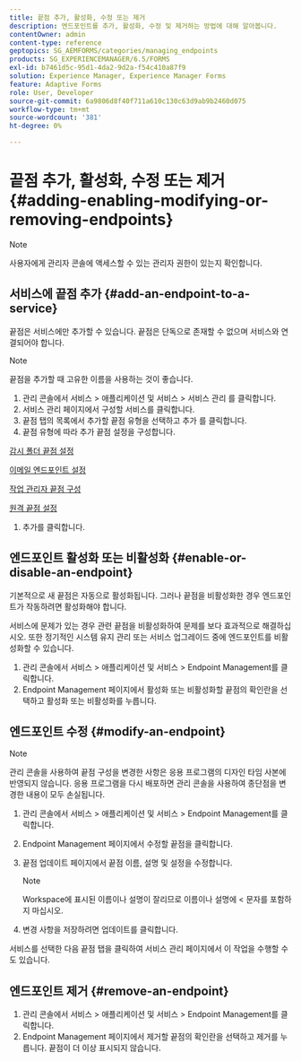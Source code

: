 ```yaml
---
title: 끝점 추가, 활성화, 수정 또는 제거
description: 엔드포인트를 추가, 활성화, 수정 및 제거하는 방법에 대해 알아봅니다.
contentOwner: admin
content-type: reference
geptopics: SG_AEMFORMS/categories/managing_endpoints
products: SG_EXPERIENCEMANAGER/6.5/FORMS
exl-id: b7461d5c-95d1-4da2-9d2a-f54c410a87f9
solution: Experience Manager, Experience Manager Forms
feature: Adaptive Forms
role: User, Developer
source-git-commit: 6a9806d8f40f711a610c130c63d9ab9b2460d075
workflow-type: tm+mt
source-wordcount: '381'
ht-degree: 0%

---
```


# 끝점 추가, 활성화, 수정 또는 제거 {#adding-enabling-modifying-or-removing-endpoints}

>[!NOTE]
> 
> 사용자에게 관리자 콘솔에 액세스할 수 있는 관리자 권한이 있는지 확인합니다.

## 서비스에 끝점 추가 {#add-an-endpoint-to-a-service}

끝점은 서비스에만 추가할 수 있습니다. 끝점은 단독으로 존재할 수 없으며 서비스와 연결되어야 합니다.

>[!NOTE]
>
>끝점을 추가할 때 고유한 이름을 사용하는 것이 좋습니다.

1. 관리 콘솔에서 서비스 > 애플리케이션 및 서비스 > 서비스 관리 를 클릭합니다.
1. 서비스 관리 페이지에서 구성할 서비스를 클릭합니다.
1. 끝점 탭의 목록에서 추가할 끝점 유형을 선택하고 추가 를 클릭합니다.
1. 끝점 유형에 따라 추가 끝점 설정을 구성합니다.

[감시 폴더 끝점 설정](/help/forms/using/admin-help/configuring-watched-folder-endpoints.md#watched-folder-endpoint-settings)

[이메일 엔드포인트 설정](/help/forms/using/admin-help/configuring-email-endpoints.md#email-endpoint-settings)

[작업 관리자 끝점 구성](/help/forms/using/admin-help/configuring-task-manager-endpoints.md#configuring-task-manager-endpoints)

[원격 끝점 설정](/help/forms/using/admin-help/configuring-remoting-endpoints.md#remoting-endpoint-settings)

1. 추가를 클릭합니다.

## 엔드포인트 활성화 또는 비활성화 {#enable-or-disable-an-endpoint}

기본적으로 새 끝점은 자동으로 활성화됩니다. 그러나 끝점을 비활성화한 경우 엔드포인트가 작동하려면 활성화해야 합니다.

서비스에 문제가 있는 경우 관련 끝점을 비활성화하여 문제를 보다 효과적으로 해결하십시오. 또한 정기적인 시스템 유지 관리 또는 서비스 업그레이드 중에 엔드포인트를 비활성화할 수 있습니다.

1. 관리 콘솔에서 서비스 > 애플리케이션 및 서비스 > Endpoint Management를 클릭합니다.
1. Endpoint Management 페이지에서 활성화 또는 비활성화할 끝점의 확인란을 선택하고 활성화 또는 비활성화를 누릅니다.

## 엔드포인트 수정 {#modify-an-endpoint}

>[!NOTE]
>
>관리 콘솔을 사용하여 끝점 구성을 변경한 사항은 응용 프로그램의 디자인 타임 사본에 반영되지 않습니다. 응용 프로그램을 다시 배포하면 관리 콘솔을 사용하여 종단점을 변경한 내용이 모두 손실됩니다.

1. 관리 콘솔에서 서비스 > 애플리케이션 및 서비스 > Endpoint Management를 클릭합니다.
1. Endpoint Management 페이지에서 수정할 끝점을 클릭합니다.
1. 끝점 업데이트 페이지에서 끝점 이름, 설명 및 설정을 수정합니다.

   >[!NOTE]
   >
   >Workspace에 표시된 이름이나 설명이 잘리므로 이름이나 설명에 &lt; 문자를 포함하지 마십시오.

1. 변경 사항을 저장하려면 업데이트를 클릭합니다.

서비스를 선택한 다음 끝점 탭을 클릭하여 서비스 관리 페이지에서 이 작업을 수행할 수도 있습니다.

## 엔드포인트 제거 {#remove-an-endpoint}

1. 관리 콘솔에서 서비스 > 애플리케이션 및 서비스 > Endpoint Management를 클릭합니다.
1. Endpoint Management 페이지에서 제거할 끝점의 확인란을 선택하고 제거를 누릅니다. 끝점이 더 이상 표시되지 않습니다.

